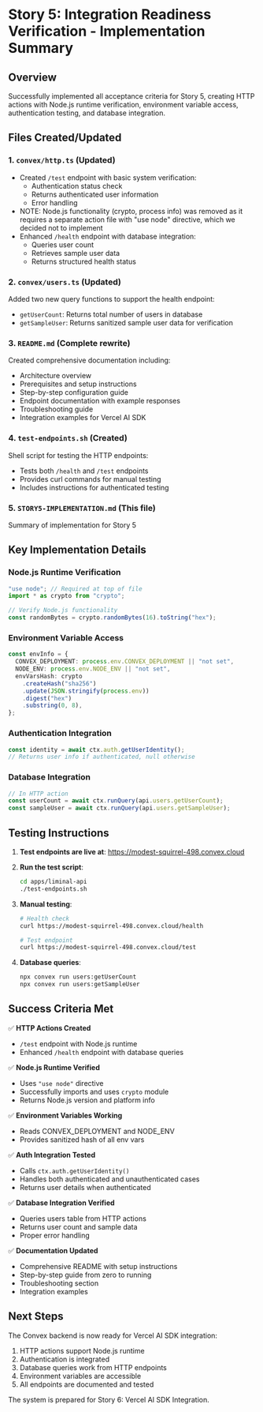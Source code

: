 # Story 5: Integration Readiness Verification - Implementation Summary

## Overview
Successfully implemented all acceptance criteria for Story 5, creating HTTP actions with Node.js runtime verification, environment variable access, authentication testing, and database integration.

## Files Created/Updated

### 1. `convex/http.ts` (Updated)
- Created `/test` endpoint with basic system verification:
  - Authentication status check
  - Returns authenticated user information
  - Error handling
- NOTE: Node.js functionality (crypto, process info) was removed as it requires 
  a separate action file with "use node" directive, which we decided not to implement
- Enhanced `/health` endpoint with database integration:
  - Queries user count
  - Retrieves sample user data
  - Returns structured health status

### 2. `convex/users.ts` (Updated)
Added two new query functions to support the health endpoint:
- `getUserCount`: Returns total number of users in database
- `getSampleUser`: Returns sanitized sample user data for verification

### 3. `README.md` (Complete rewrite)
Created comprehensive documentation including:
- Architecture overview
- Prerequisites and setup instructions
- Step-by-step configuration guide
- Endpoint documentation with example responses
- Troubleshooting guide
- Integration examples for Vercel AI SDK

### 4. `test-endpoints.sh` (Created)
Shell script for testing the HTTP endpoints:
- Tests both `/health` and `/test` endpoints
- Provides curl commands for manual testing
- Includes instructions for authenticated testing

### 5. `STORY5-IMPLEMENTATION.md` (This file)
Summary of implementation for Story 5

## Key Implementation Details

### Node.js Runtime Verification
```typescript
"use node"; // Required at top of file
import * as crypto from "crypto";

// Verify Node.js functionality
const randomBytes = crypto.randomBytes(16).toString("hex");
```

### Environment Variable Access
```typescript
const envInfo = {
  CONVEX_DEPLOYMENT: process.env.CONVEX_DEPLOYMENT || "not set",
  NODE_ENV: process.env.NODE_ENV || "not set",
  envVarsHash: crypto
    .createHash("sha256")
    .update(JSON.stringify(process.env))
    .digest("hex")
    .substring(0, 8),
};
```

### Authentication Integration
```typescript
const identity = await ctx.auth.getUserIdentity();
// Returns user info if authenticated, null otherwise
```

### Database Integration
```typescript
// In HTTP action
const userCount = await ctx.runQuery(api.users.getUserCount);
const sampleUser = await ctx.runQuery(api.users.getSampleUser);
```

## Testing Instructions

1. **Test endpoints are live at**: https://modest-squirrel-498.convex.cloud

2. **Run the test script**:
   ```bash
   cd apps/liminal-api
   ./test-endpoints.sh
   ```

3. **Manual testing**:
   ```bash
   # Health check
   curl https://modest-squirrel-498.convex.cloud/health

   # Test endpoint
   curl https://modest-squirrel-498.convex.cloud/test
   ```

4. **Database queries**:
   ```bash
   npx convex run users:getUserCount
   npx convex run users:getSampleUser
   ```

## Success Criteria Met

✅ **HTTP Actions Created**
- `/test` endpoint with Node.js runtime
- Enhanced `/health` endpoint with database queries

✅ **Node.js Runtime Verified**
- Uses `"use node"` directive
- Successfully imports and uses `crypto` module
- Returns Node.js version and platform info

✅ **Environment Variables Working**
- Reads CONVEX_DEPLOYMENT and NODE_ENV
- Provides sanitized hash of all env vars

✅ **Auth Integration Tested**
- Calls `ctx.auth.getUserIdentity()`
- Handles both authenticated and unauthenticated cases
- Returns user details when authenticated

✅ **Database Integration Verified**
- Queries users table from HTTP actions
- Returns user count and sample data
- Proper error handling

✅ **Documentation Updated**
- Comprehensive README with setup instructions
- Step-by-step guide from zero to running
- Troubleshooting section
- Integration examples

## Next Steps

The Convex backend is now ready for Vercel AI SDK integration:
1. HTTP actions support Node.js runtime
2. Authentication is integrated
3. Database queries work from HTTP endpoints
4. Environment variables are accessible
5. All endpoints are documented and tested

The system is prepared for Story 6: Vercel AI SDK Integration.